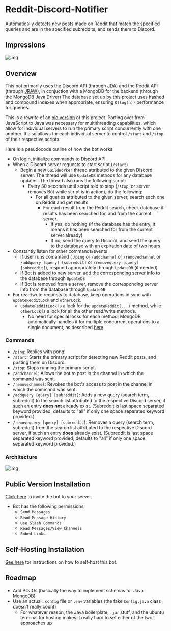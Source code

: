 # Reddit-Discord-Notifier

Automatically detects new posts made on Reddit that match the specified queries and are in the specified subreddits, and sends them to Discord.

## Impressions

![img](https://i.imgur.com/KQ1hzg6.png)

## Overview
This bot primarily uses the Discord API (through [JDA](https://github.com/DV8FromTheWorld/JDA)) and the Reddit API (through [JRAW](https://github.com/mattbdean/JRAW)), in conjuction with a MongoDB for the backend (through the [MongoDB Java Driver](https://docs.mongodb.com/drivers/java/sync/current/)) The database set up by this project uses hashed and compound indexes when appropriate, ensuring ```O(log(n))``` performance for queries. 

This is a rewrite of an [old version](https://github.com/eric-lu-VT/DEPRECATED-Reddit-Discord-Alert) of this project. Porting over from JavaScript to Java was necessary for multithreading capabilities, which allow for individual servers to run the primary script concurrently with one another. It also allows for each individual server to control ```/start``` and ```/stop``` of their respective scripts.

Here is a pseudocode outline of how the bot works:
- On login, initialize commands to Discord API.
- When a Discord server requests to start script (```/start```)
  - Begin a new ```GuildWorker``` thread attributed to the given Discord server. The thread will use ```UpdateDB``` methods for any database updates. The thread also runs the following script:
    - Every 30 seconds until script told to stop (```/stop```, or server removes Bot while script is in action), do the following:
      - For all queries attributed to the given server, search each one on Reddit and get results
        - For each result from the Reddit search, check database if results has been searched for, and from the current server.
          - If yes, do nothing (if the database has the entry, it means it has been searched for from the current server already)
          - If no, send the query to Discord, and send the query to the database with an expiration date of two hours
- Constantly listen for other commands/events
    - If user runs comamand ( ```/ping``` or ```/addchannel``` or ```/removechannel``` or  ```/addquery [query] [subreddit]``` or ```/removequery [query] [subreddit]```), respond appropriately through ```UpdateDB``` (if needed)
    - If Bot is added to new server, add the corresponding server info to the database through ```UpdateDB```
    - If Bot is removed from a server, remove the corresponding server info from the database through ```UpdateDB```
- For read/write requests to database, keep operations in sync with ```updateRedditLock``` and ```otherLock```.
  - ```updateRedditLock``` is a lock for the ```updateReddit(...)``` method, while ```otherLock``` is a lock for all the other read/write methods. 
    - No need for special locks for each method; MongoDB automatically handles it for multiple concurrent operations to a single document, as described [here](https://docs.mongodb.com/manual/core/write-operations-atomicity/).

### Commands
- ```/ping```: Replies with pong!
- ```/start```: Starts the primary script for detecting new Reddit posts, and posting them on Discord.
- ```/stop```: Stops running the primary script.
- ```/addchannel```: Allows the bot to post in the channel in which the command was sent.
- ```/removechannel```: Revokes the bot's access to post in the channel in which the command was sent.
- ```/addquery [query] [subreddit]```: Adds a new query (search term, subreddit) to the search list attributed to the respective Discord server, if such an entry **does not** already exist. (Subreddit is last space separated keyword provided; defaults to "all" if only one space separated keyword provided.)
- ```/removequery [query] [subreddit]```: Removes a query (search term, subreddit) from the search list attributed to the respective Discord server, if such an entry **does** already exist. (Subreddit is last space separated keyword provided; defaults to "all" if only one space separated keyword provided.)

### Architecture
![img](https://i.imgur.com/b67KCcz.jpg)

## Public Version Installation
[Click here](https://discord.com/api/oauth2/authorize?client_id=912892084875321356&permissions=2147568640&scope=bot%20applications.commands) to invite the bot to your server.
- Bot has the following permissions:
    - ```Send Messages```
    - ```Read Message History```
    - ```Use Slash Commands```
    - ```Read Messages/View Channels```
    - ```Embed Links```

## Self-Hosting Installation
[See here](https://github.com/eric-lu-VT/Reddit-Discord-Notifier/wiki) for instructions on how to self-host this bot.

## Roadmap
- Add POJOs (basically the way to implement schemas for Java MongoDB)
- Use an actual ```.config``` file or ```.env``` variables (the fake ```Config.java``` class doesn't really count)
  - For whatever reason, the Java boilerplate, ```.jar``` stuff, and the ubuntu terminal for hosting makes it really hard to set either of the two approaches up

